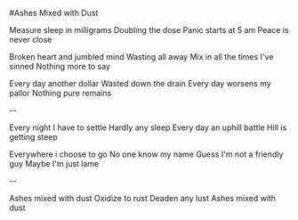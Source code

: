 #Ashes Mixed with Dust

Measure sleep in milligrams 
Doubling the dose
Panic starts at 5 am
Peace is never close

Broken heart and jumbled mind
Wasting all away
Mix in all the times I've sinned
Nothing more to say

Every day another dollar
Wasted down the drain 
Every day worsens my pallor
Nothing pure remains

--

Every night I have to settle
Hardly any sleep
Every day an uphill battle
Hill is getting steep

Everywhere i choose to go
No one know my name
Guess I'm not a friendly guy 
Maybe I'm just lame

--

Ashes mixed with dust
Oxidize to rust
Deaden any lust
Ashes mixed with dust
